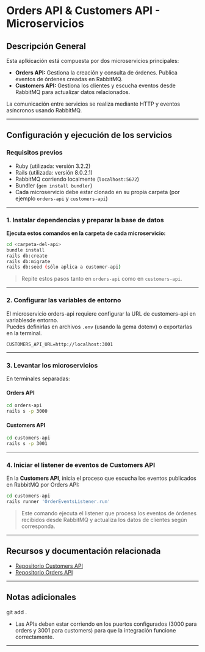 # Orders API & Customers API - Microservicios

## Descripción General

Esta aplkicación está compuesta por dos microservicios principales:

- **Orders API:** Gestiona la creación y consulta de órdenes. Publica eventos de órdenes creadas en RabbitMQ.
- **Customers API:** Gestiona los clientes y escucha eventos desde RabbitMQ para actualizar datos relacionados.

La comunicación entre servicios se realiza mediante HTTP y eventos asíncronos usando RabbitMQ.

---

## Configuración y ejecución de los servicios

### Requisitos previos

- Ruby (utilizada: versión 3.2.2)
- Rails (utilizada: versión 8.0.2.1)
- RabbitMQ corriendo localmente (`localhost:5672`)
- Bundler (`gem install bundler`)
- Cada microservicio debe estar clonado en su propia carpeta (por ejemplo `orders-api` y `customers-api`)

---

### 1. Instalar dependencias y preparar la base de datos

**Ejecuta estos comandos en la carpeta de cada microservicio:**

```bash
cd <carpeta-del-api>
bundle install
rails db:create
rails db:migrate
rails db:seed (sólo aplica a customer-api)
```

> Repite estos pasos tanto en `orders-api` como en `customers-api`.

---

### 2. Configurar las variables de entorno

El microservicio orders-api requiere configurar la URL de customers-api en variablesde entorno.  
Puedes definirlas en archivos `.env` (usando la gema dotenv) o exportarlas en la terminal.

```
CUSTOMERS_API_URL=http://localhost:3001

```

---

### 3. Levantar los microservicios

En terminales separadas:

#### Orders API

```bash
cd orders-api
rails s -p 3000
```

#### Customers API

```bash
cd customers-api
rails s -p 3001
```

---

### 4. Iniciar el listener de eventos de Customers API

En la **Customers API**, inicia el proceso que escucha los eventos publicados en RabbitMQ por Orders API:

```bash
cd customers-api
rails runner 'OrderEventsListener.run'
```

> Este comando ejecuta el listener que procesa los eventos de órdenes recibidos desde RabbitMQ y actualiza los datos de clientes según corresponda.

---

## Recursos y documentación relacionada

- [Repositorio Customers API](https://github.com/mtamagno10/customer-api)
- [Repositorio Orders API](https://github.com/mtamagno10/orders-api) <!-- Este README -->

---

## Notas adicionales
git add .
- Las APIs deben estar corriendo en los puertos configurados (3000 para orders y 3001 para customers) para que la integración funcione correctamente.

---